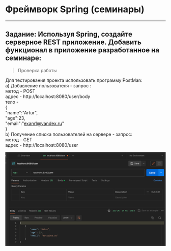 # Фреймворк Spring (семинары)
***

## Задание: Используя Spring, создайте серверное REST приложение. Добавить функционал в приложение разработанное на семинаре:

>Проверка работы

Для теcтирования проекта использовать программу PostMan:<br>
a) Добавление пользователя - запрос :<br>
метод - POST<br>
адрес - http://localhost:8080/user/body<br>
тело -<br>
{<br>
"name":"Artur",<br>
"age":23,<br>
"email":"exam1@yandex.ru"<br>
}<br>
b) Получение списка пользователей на сервере - запрос:<br>
метод - GET<br>
адрес - http://localhost:8080/user<br>
 
![выполнение запроса в POSTMAN](/screenshort/user.png)
